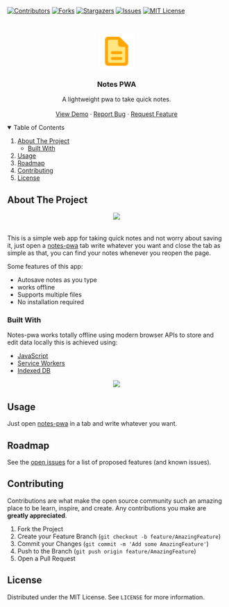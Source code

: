 [![Contributors][contributors-shield]][contributors-url]
[![Forks][forks-shield]][forks-url]
[![Stargazers][stars-shield]][stars-url]
[![Issues][issues-shield]][issues-url]
[![MIT License][license-shield]][license-url]



<!-- PROJECT LOGO -->
<br />
<p align="center">
  <a href="https://github.com/mohitk0208/notes-pwa">
    <img src="icon.svg" alt="Logo" width="80" height="80">
  </a>

  <h3 align="center">Notes PWA</h3>

  <p align="center">
    A lightweight pwa to take quick notes.
    <br />
    <br />
    <a href="https://notes-ysau.pages.dev/">View Demo</a>
    ·
    <a href="https://github.com/mohitk0208/notes-pwa/issues">Report Bug</a>
    ·
    <a href="https://github.com/mohitk0208/notes-pwa/issues">Request Feature</a>
  </p>
</p>



<!-- TABLE OF CONTENTS -->
<details open="open">
  <summary>Table of Contents</summary>
  <ol>
    <li>
      <a href="#about-the-project">About The Project</a>
      <ul>
        <li><a href="#built-with">Built With</a></li>
      </ul>
    </li>
    <li><a href="#usage">Usage</a></li>
    <li><a href="#roadmap">Roadmap</a></li>
    <li><a href="#contributing">Contributing</a></li>
    <li><a href="#license">License</a></li>
  </ol>
</details>



<!-- ABOUT THE PROJECT -->
## About The Project

<p align="center">
    <img width="800px" src="https://user-images.githubusercontent.com/46787056/119181261-f85e8b00-ba8e-11eb-93e5-6754b5bde371.gif"><br><br>
</p>

This is a simple web app for taking quick notes and not worry about saving it, just open a [notes-pwa](https://notes-ysau.pages.dev/) tab write whatever you want and close the tab as simple as that, you can find your notes whenever you reopen the page.

Some features of this app:
* Autosave notes as you type
* works offline
* Supports multiple files
* No installation required

### Built With

Notes-pwa works totally offline using modern browser APIs to store and edit data locally this is achieved using:
* [JavaScript](https://www.javascript.com/)
* [Service Workers](https://developer.mozilla.org/en-US/docs/Web/API/Service_Worker_API)
* [Indexed DB](https://developer.mozilla.org/en-US/docs/Web/API/IndexedDB_API)

<p align="center">
    <img width="200px" src="https://user-images.githubusercontent.com/3104648/28351989-7f68389e-6c4b-11e7-9bf2-e9fcd4977e7a.png">
</p>


<!-- USAGE EXAMPLES -->
## Usage

Just open [notes-pwa](https://notes-ysau.pages.dev/) in a tab and write whatever you want.



<!-- ROADMAP -->
## Roadmap

See the [open issues](https://github.com/mohitk0208/notes-pwa/issues) for a list of proposed features (and known issues).



<!-- CONTRIBUTING -->
## Contributing

Contributions are what make the open source community such an amazing place to be learn, inspire, and create. Any contributions you make are **greatly appreciated**.

1. Fork the Project
2. Create your Feature Branch (`git checkout -b feature/AmazingFeature`)
3. Commit your Changes (`git commit -m 'Add some AmazingFeature'`)
4. Push to the Branch (`git push origin feature/AmazingFeature`)
5. Open a Pull Request



<!-- LICENSE -->
## License

Distributed under the MIT License. See `LICENSE` for more information.


<!-- MARKDOWN LINKS & IMAGES -->
<!-- https://www.markdownguide.org/basic-syntax/#reference-style-links -->
[contributors-shield]: https://img.shields.io/github/contributors/mohitk0208/notes-pwa.svg?style=for-the-badge
[contributors-url]: https://github.com/mohitk0208/notes-pwa/graphs/contributors
[forks-shield]: https://img.shields.io/github/forks/mohitk0208/notes-pwa.svg?style=for-the-badge
[forks-url]: https://github.com/mohitk0208/notes-pwa/network/members
[stars-shield]: https://img.shields.io/github/stars/mohitk0208/notes-pwa.svg?style=for-the-badge
[stars-url]: https://github.com/mohitk0208/notes-pwa/stargazers
[issues-shield]: https://img.shields.io/github/issues/mohitk0208/notes-pwa.svg?style=for-the-badge
[issues-url]: https://github.com/mohitk0208/notes-pwa/issues
[license-shield]: https://img.shields.io/github/license/mohitk0208/notes-pwa.svg?style=for-the-badge
[license-url]: https://github.com/mohitk0208/notes-pwa/blob/master/LICENSE.txt